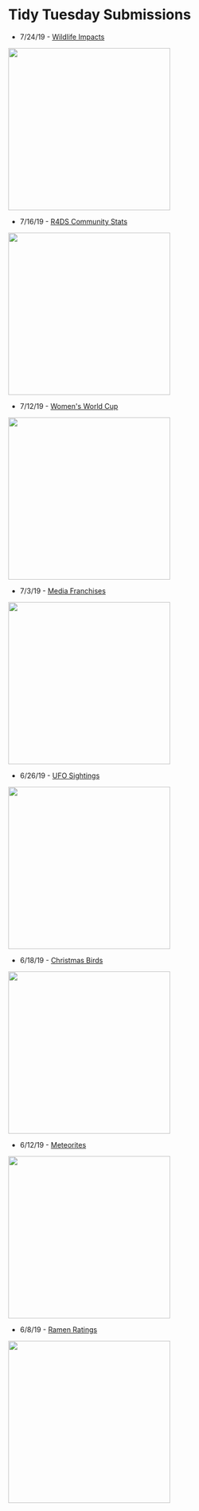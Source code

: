 # Tidy Tuesday Submissions

- 7/24/19 - [Wildlife Impacts](https://github.com/catrwilliams/rprojects/blob/master/tidytuesday/Wildlife_Impacts.Rmd)
<img src="https://catrwilliams.github.io/images/wildlife-impacts.png" width="325">

- 7/16/19 - [R4DS Community Stats](https://github.com/catrwilliams/rprojects/blob/master/tidytuesday/R4DS_Community_Stats.Rmd)
<img src="https://catrwilliams.github.io/images/r4ds-community-stats.png" width="325">

- 7/12/19 - [Women's World Cup](https://github.com/catrwilliams/rprojects/blob/master/tidytuesday/Womens_World_Cup.Rmd)
<img src="https://catrwilliams.github.io/images/womens-world-cup.png" width="325">

- 7/3/19 - [Media Franchises](https://github.com/catrwilliams/rprojects/blob/master/tidytuesday/Media-Franchises.Rmd)
<img src="https://catrwilliams.github.io/images/media-franchises.png" width="325">

- 6/26/19 - [UFO Sightings](https://github.com/catrwilliams/rprojects/blob/master/tidytuesday/UFO_Sightings.Rmd)
<img src="https://catrwilliams.github.io/images/ufo-sightings.png" width="325">

- 6/18/19 - [Christmas Birds](https://github.com/catrwilliams/rprojects/blob/master/tidytuesday/Christmas_Birds.Rmd)
<img src="https://catrwilliams.github.io/images/christmas-birds.png" width="325">

- 6/12/19 - [Meteorites](https://github.com/catrwilliams/rprojects/blob/master/tidytuesday/Meteorites.Rmd)
<img src="https://catrwilliams.github.io/images/meteorites.png" width="325">

- 6/8/19 - [Ramen Ratings](https://github.com/catrwilliams/rprojects/blob/master/tidytuesday/Ramen_Ratings.Rmd)
<img src="https://catrwilliams.github.io/images/ramen-ratings.png" width="325">
